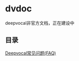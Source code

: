 # dvdoc

deepvocal非官方文档，正在建设中

## 目录
[Deepvocal常见问题(FAQ)](https://gitee.com/oxygendioxide/dvdoc/blob/master/deepvocal/faq.md)